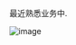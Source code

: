 最近熟悉业务中.

![image](https://github.com/user-attachments/assets/7ab315d5-4d4e-46f4-9737-ea752d54421b)
